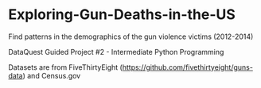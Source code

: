 # Exploring-Gun-Deaths-in-the-US
Find patterns in the demographics of the gun violence victims (2012-2014)

DataQuest Guided Project #2 - Intermediate Python Programming

Datasets are from FiveThirtyEight (https://github.com/fivethirtyeight/guns-data) and Census.gov
